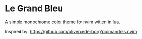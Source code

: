 # Le Grand Bleu

A simple monochrome color theme for nvim witten in lua.

Inspired by: https://github.com/olivercederborg/poimandres.nvim
